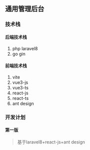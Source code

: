 ## 通用管理后台
### 技术栈
#### 后端技术栈
1. php laravel8
2. go gin

#### 前端技术栈
1. vite
2. vue3-js
3. vue3-ts
4. react-js
5. react-ts
6. ant design

### 开发计划
#### 第一版
> 基于laravel8+react-js+ant design